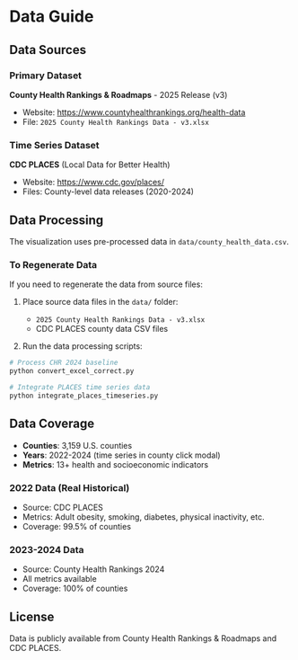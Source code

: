 # Data Guide

## Data Sources

### Primary Dataset
**County Health Rankings & Roadmaps** - 2025 Release (v3)
- Website: https://www.countyhealthrankings.org/health-data
- File: `2025 County Health Rankings Data - v3.xlsx`

### Time Series Dataset
**CDC PLACES** (Local Data for Better Health)
- Website: https://www.cdc.gov/places/
- Files: County-level data releases (2020-2024)

## Data Processing

The visualization uses pre-processed data in `data/county_health_data.csv`.

### To Regenerate Data

If you need to regenerate the data from source files:

1. Place source data files in the `data/` folder:
   - `2025 County Health Rankings Data - v3.xlsx`
   - CDC PLACES county data CSV files

2. Run the data processing scripts:
```bash
# Process CHR 2024 baseline
python convert_excel_correct.py

# Integrate PLACES time series data
python integrate_places_timeseries.py
```

## Data Coverage

- **Counties**: 3,159 U.S. counties
- **Years**: 2022-2024 (time series in county click modal)
- **Metrics**: 13+ health and socioeconomic indicators

### 2022 Data (Real Historical)
- Source: CDC PLACES
- Metrics: Adult obesity, smoking, diabetes, physical inactivity, etc.
- Coverage: 99.5% of counties

### 2023-2024 Data
- Source: County Health Rankings 2024
- All metrics available
- Coverage: 100% of counties

## License

Data is publicly available from County Health Rankings & Roadmaps and CDC PLACES.
